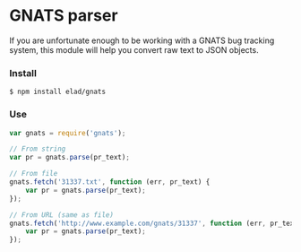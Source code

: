 # GNATS parser

If you are unfortunate enough to be working with a GNATS bug tracking system, this module will help you convert raw text to JSON objects.

### Install

```
$ npm install elad/gnats
```

### Use

```js
var gnats = require('gnats');

// From string
var pr = gnats.parse(pr_text);

// From file
gnats.fetch('31337.txt', function (err, pr_text) {
    var pr = gnats.parse(pr_text);
});

// From URL (same as file)
gnats.fetch('http://www.example.com/gnats/31337', function (err, pr_text) {
    var pr = gnats.parse(pr_text);
});
```
